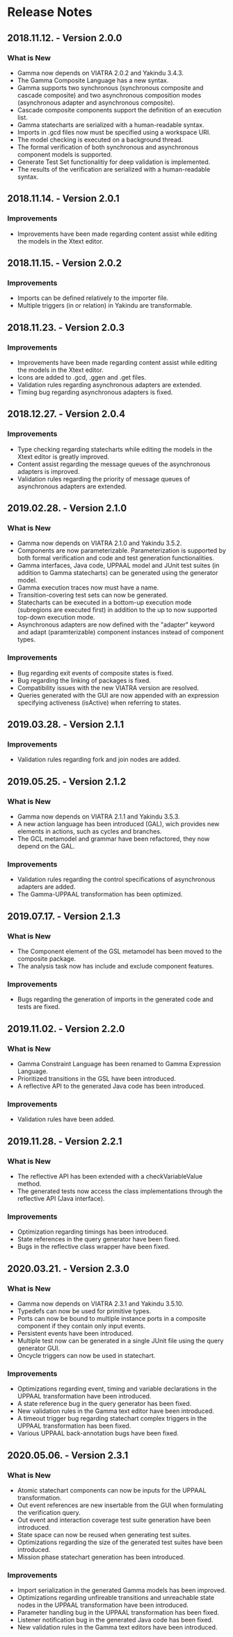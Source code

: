 # Release Notes

## 2018.11.12. - Version 2.0.0

### What is New 

* Gamma now depends on VIATRA 2.0.2 and Yakindu 3.4.3.
* The Gamma Composite Language has a new syntax.
* Gamma supports two synchronous (synchronous composite and cascade composite) and two asynchronous composition modes (asynchronous adapter and asynchronous composite).
* Cascade composite components support the definition of an execution list.
* Gamma statecharts are serialized with a human-readable syntax.
* Imports in .gcd files now must be specified using a workspace URI. 
* The model checking is executed on a background thread.
* The formal verification of both synchronous and asynchronous component models is supported.
* Generate Test Set functionalitiy for deep validation is implemented.
* The results of the verification are serialized with a human-readable syntax.

## 2018.11.14. - Version 2.0.1

### Improvements

* Improvements have been made regarding content assist while editing the models in the Xtext editor.

## 2018.11.15. - Version 2.0.2

### Improvements

* Imports can be defined relatively to the importer file.
* Multiple triggers (in or relation) in Yakindu are transformable.

## 2018.11.23. - Version 2.0.3
	
### Improvements

* Improvements have been made regarding content assist while editing the models in the Xtext editor.
* Icons are added to .gcd, .ggen and .get files.
* Validation rules regarding asynchronous adapters are extended.
* Timing bug regarding asynchronous adapters is fixed.

## 2018.12.27. - Version 2.0.4
	
### Improvements

* Type checking regarding statecharts while editing the models in the Xtext editor is greatly improved.
* Content assist regarding the message queues of the asynchronous adapters is improved.
* Validation rules regarding the priority of message queues of asynchronous adapters are extended.

## 2019.02.28. - Version 2.1.0

### What is New

* Gamma now depends on VIATRA 2.1.0 and Yakindu 3.5.2.
* Components are now parameterizable. Parameterization is supported by both formal verification and code and test generation functionalities.
* Gamma interfaces, Java code, UPPAAL model and JUnit test suites (in addition to Gamma statecharts) can be generated using the generator model.
* Gamma execution traces now must have a name.
* Transition-covering test sets can now be generated.
* Statecharts can be executed in a bottom-up execution mode (subregions are executed first) in addition to the up to now supported top-down execution mode.
* Asynchronous adapters are now defined with the "adapter" keyword and adapt (paramterizable) component instances instead of component types.

### Improvements

* Bug regarding exit events of composite states is fixed.
* Bug regarding the linking of packages is fixed.
* Compatibility issues with the new VIATRA version are resolved.
* Queries generated with the GUI are now appended with an expression specifying activeness (isActive) when referring to states.

## 2019.03.28. - Version 2.1.1

### Improvements

* Validation rules regarding fork and join nodes are added.

## 2019.05.25. - Version 2.1.2

### What is New

* Gamma now depends on VIATRA 2.1.1 and Yakindu 3.5.3.
* A new action language has been introduced (GAL), wich provides new elements in actions, such as cycles and branches.
* The GCL metamodel and grammar have been refactored, they now depend on the GAL.

### Improvements
 
* Validation rules regarding the control specifications of asynchronous adapters are added.
* The Gamma-UPPAAL transformation has been optimized.

## 2019.07.17. - Version 2.1.3

### What is New

* The Component element of the GSL metamodel has been moved to the composite package.
* The analysis task now has include and exclude component features.

### Improvements
 
* Bugs regarding the generation of imports in the generated code and tests are fixed.

## 2019.11.02. - Version 2.2.0

### What is New

* Gamma Constraint Language has been renamed to Gamma Expression Language.
* Prioritized transitions in the GSL have been introduced.
* A reflective API to the generated Java code has been introduced.

### Improvements
 
* Validation rules have been added.

## 2019.11.28. - Version 2.2.1

### What is New

* The reflective API has been extended with a checkVariableValue method.
* The generated tests now access the class implementations through the reflective API (Java interface).

### Improvements
 
* Optimization regarding timings has been introduced.
* State references in the query generator have been fixed.
* Bugs in the reflective class wrapper have been fixed.

## 2020.03.21. - Version 2.3.0

### What is New

* Gamma now depends on VIATRA 2.3.1 and Yakindu 3.5.10.
* Typedefs can now be used for primitive types.
* Ports can now be bound to multiple instance ports in a composite component if they contain only input events.
* Persistent events have been introduced.
* Multiple test now can be generated in a single JUnit file using the query generator GUI.
* Oncycle triggers can now be used in statechart.

### Improvements
 
* Optimizations regarding event, timing and variable declarations in the UPPAAL transformation have been introduced.
* A state reference bug in the query generator has been fixed.
* New validation rules in the Gamma text editor have been introduced.
* A timeout trigger bug regarding statechart complex triggers in the UPPAAL transformation has been fixed.
* Various UPPAAL back-annotation bugs have been fixed.


## 2020.05.06. - Version 2.3.1

### What is New

* Atomic statechart components can now be inputs for the UPPAAL transformation.
* Out event references are new insertable from the GUI when formulating the verification query.
* Out event and interaction coverage test suite generation have been introduced.
* State space can now be reused when generating test suites.
* Optimizations regarding the size of the generated test suites have been introduced.
* Mission phase statechart generation has been introduced.

### Improvements

* Import serialization in the generated Gamma models has been improved.
* Optimizations regarding unfireable transitions and unreachable state nodes in the UPPAAL transformation have been introduced.
* Parameter handling bug in the UPPAAL transformation has been fixed.
* Listener notification bug in the generated Java code has been fixed.
* New validation rules in the Gamma text editors have been introduced.
